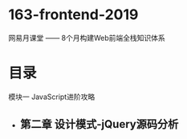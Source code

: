 # 163-frontend-2019

网易月课堂 —— 8个月构建Web前端全栈知识体系

# 目录

 模块一 JavaScript进阶攻略

- 第二章 设计模式-jQuery源码分析
  - 